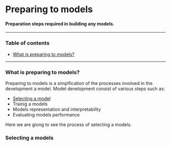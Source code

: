 # Preparing to models

#### Preparation steps required in building any models.

----------

### Table of contents

- [What is preparing to models?](https://)


----------


### What is preparing to models?

Preparing to models is a simplfication of the processes involved in the development a model. Model development consist of various steps such as:

- [Selecting a model](#selecting-a-model)
- Trainig a models
- Models representation and interpretability
- Evaluating models performance

Here we are giong to see the process of selecting a models.

### Selecting a models
